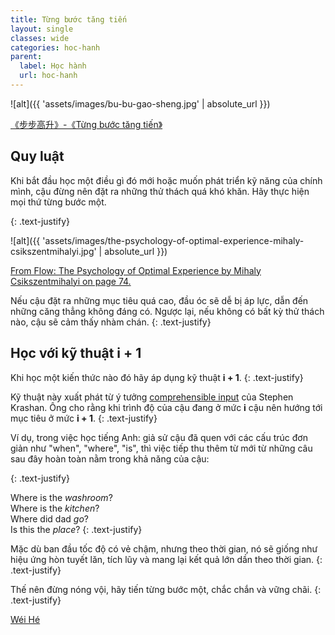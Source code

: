 ```yaml
---
title: Từng bước tăng tiến
layout: single
classes: wide
categories: hoc-hanh
parent:
  label: Học hành
  url: hoc-hanh
---
```


![alt]({{ 'assets/images/bu-bu-gao-sheng.jpg' | absolute_url }})
> <cite>
<a target="_blank" href="https://www.nipic.com/show/40403026.html">
《步步高升》-《Từng bước tăng tiến》
</a>

## Quy luật
Khi bắt đầu học một điều gì đó mới hoặc muốn phát triển kỹ năng của chính mình, cậu đừng nên đặt ra những thử thách quá khó khăn. Hãy thực hiện mọi thứ từng bước một.

{: .text-justify}

![alt]({{ 'assets/images/the-psychology-of-optimal-experience-mihaly-csikszentmihalyi.jpg' | absolute_url }})
> <cite>
<a target="_blank" href="https://www.flickr.com/photos/wfryer/304317777">
From Flow: The Psychology of Optimal Experience by Mihaly Csikszentmihalyi on page 74.
</a>

Nếu cậu đặt ra những mục tiêu quá cao, đầu óc sẽ dễ bị áp lực, dẫn đến những căng thẳng không đáng có.
Ngược lại, nếu không có bất kỳ thử thách nào, cậu sẽ cảm thấy nhàm chán.
{: .text-justify}

## Học với kỹ thuật i + 1
Khi học một kiến thức nào đó hãy áp dụng kỹ thuật **i \+ 1**.
{: .text-justify}

Kỹ thuật này xuất phát từ ý tưởng <a target="_blank" href="https://www.leonardoenglish.com/blog/comprehensible-input">
comprehensible input</a> của Stephen Krashan. Ông cho rằng khi trình độ của cậu đang ở mức **i** cậu nên hướng tới mục tiêu ở mức **i \+ 1**.
{: .text-justify}

Ví dụ, trong việc học tiếng Anh: giả sử cậu đã quen với các cấu trúc đơn giản như "when", "where", "is", thì việc tiếp thu thêm từ mới từ những câu sau đây hoàn toàn nằm trong khả năng của cậu:

{: .text-justify}

Where is the *washroom*?\
Where is the *kitchen*?\
Where did dad *go*?\
Is this the *place*?
{: .text-justify}

Mặc dù ban đầu tốc độ có vẻ chậm, nhưng theo thời gian, nó sẽ giống như hiệu ứng hòn tuyết lăn, tích lũy và mang lại kết quả lớn dần theo thời gian.
{: .text-justify}

Thế nên đừng nóng vội, hãy tiến từng bước một, chắc chắn và vững chãi.
{: .text-justify}

> <cite>
<a target="_blank" href="https://wei-he.xyz">Wéi Hé</a>
</cite>
